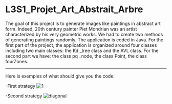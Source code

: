 # L3S1_Projet_Art_Abstrait_Arbre

The goal of this project is to generate images like paintings in abstract art form. Indeed, 20th century painter Piet Mondrian was an artist characterized by his very geometric works. We had to create two methods of generating paintings randomly.  The application is coded in Java. For the first part of the project, the application is organized around four classes including two main classes: the Kd _tree class and the AVL class.  For the second part we have: the class pq _node, the class Point, the class fourZones.

----------------------------------------------------------------------------------------
Here is exemples of what should give you the code:

-First strategy
![1](https://user-images.githubusercontent.com/101639883/233954967-a80b8f1f-55eb-42c6-b2fd-d36f74a4ecc6.png)

-Second strategy
![diagonal](https://user-images.githubusercontent.com/101639883/233955038-821d98e7-1ac5-440c-835e-c4d6633ad898.png)
